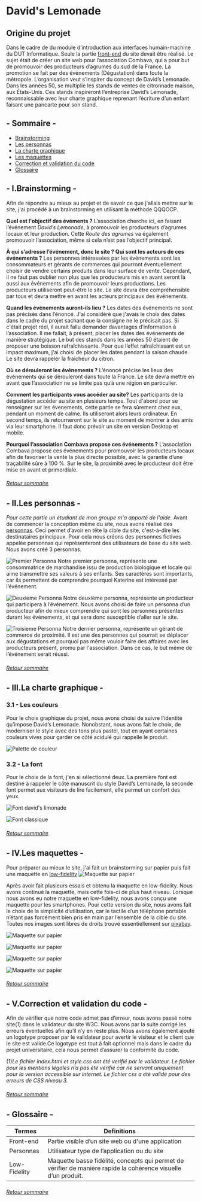 # David's Lemonade

## Origine du projet
Dans le cadre de du module d’introduction aux interfaces humain-machine du DUT Informatique. Seule la partie [front-end](#glossaire) du site devait être réalisé. Le sujet était de créer un site web pour l’association Combava, qui a pour but de promouvoir des producteurs d’agrumes du sud de la France. La promotion se fait par des événements (Dégustation) dans toute la métropole. L’organisation veut s’inspirer du concept de David’s Lemonade. Dans les années 50, se multiplie les stands de ventes de citronnade maison, aux États-Unis. Ces stands inspireront l’entreprise David’s Lemonade, reconnaissable avec leur charte graphique reprenant l’écriture d’un enfant faisant une pancarte pour son stand.



##  - Sommaire - <a id="sommaire"></a>
- [Brainstorming](#brainstorming)
- [Les personnas](#personnas)
- [La charte graphique](#graphisme)
- [Les maquettes](#maquette)
- [Correction et validation du code](#correction)
- [Glossaire](#glossaire)

## - I.Brainstorming - <a id="brainstorming"></a> 
Afin de répondre au mieux au projet et de savoir ce que j'allais mettre sur le site, j'ai procédé à un brainstorming en utilisant la méthode QQQOCP.

**Quel est l'objectif des évéments ?**
L’association cherche ici, en faisant l’événement *David’s Lemonade*, à promouvoir les producteurs d’agrumes locaux et leur production. Cette *Route des    agrumes* va également promouvoir l’association, même si cela n’est pas l’objectif principal.

**À qui s’adresse l’événement, donc le site ? Qui sont les acteurs de ces événements ?**
Les personnes intéressées par les événements sont les consommateurs et gérants de commerces qui pourront éventuellement choisir de vendre certains
produits dans leur surface de vente. Cependant, il ne faut pas oublier non plus que les producteurs mis en avant seront là aussi aux événements afin de
promouvoir leurs productions. Les producteurs utiliseront peut-être le site. Le site devra être compréhensible par tous et devra mettre en avant les acteurs
principaux des événements.

**Quand les événements auront-ils lieu ?**
Les dates des événements ne sont pas précisés dans l’énoncé. J'ai considéré que j'avais le choix des dates dans le cadre du projet sachant que la consigne ne le précisait pas. Si c'était projet réel, il aurait fallu demander davantages d’information à l’association. Il me fallait, à présent, placer les dates des événements de manière stratégique. Le but des stands dans les années 50 étaient de proposer une boisson rafraîchissante. Pour que l’effet rafraîchissant est un impact maximum, j'ai choisi de placer les dates pendant la saison chaude. Le site devra rappeler la fraîcheur du citron.

**Où se dérouleront les événements ?**
L’énoncé précise les lieux des événements qui se dérouleront dans toute la France. Le site devra mettre en avant que l’association ne se limite pas qu’à une région en particulier.

**Comment les participants vous accéder au site?**
Les participants de la dégustation accéder au site en plusieurs temps. Tout d'abord pour se renseigner sur les évenements, cette partie se fera sûrement chez eux, pendant un moment de calme. Ils utiliseront alors leurs ordinateur. En second temps, ils retourneront sur le site au moment de montrer à des amis via leur smartphone. Il faut donc prévoir un site en version Desktop et mobile.

**Pourquoi l’association Combava propose ces événements ?**
L’association Combava propose ces événements pour promouvoir les producteurs locaux afin de favoriser la vente la plus directe possible, avec la garantie d’une traçabilité sûre à 100 %. Sur le site, la proximité avec le producteur doit être mise en avant et primordiale.
###### [Retour sommaire](#sommaire)

## - II.Les personnas - <a id="personnas"></a>

*Pour cette partie un étudiant de mon groupe m'a apporté de l'aide.*
Avant de commencer la conception même du site, nous avons réalisé des [personnas](#glossaire). Ceci permet d’avoir en tête la cible du site, c'est-à-dire les destinataires principaux. Pour cela nous créons des personnes fictives appelée personnas qui représenteront des utilisateurs de base du site web. Nous avons créé 3 personnas.

![Premier Personna](/image/Premier_personna.JPG)
Notre premier personna, représente une consommatrice de marchandise issu de production biologique et locale qui aime transmettre ses valeurs à ses enfants. Ses caractères sont importants, car ils permettent de comprendre pourquoi Katerine est intéressé par l’événement.

![Deuxieme Personna](/image/Deuxieme_personna.JPG)
Notre deuxième personna, représente un producteur qui participera à l’événement. Nous avons choisi de faire un personna d’un producteur afin de mieux comprendre qui sont les personnes présentes durant les événements, et qui sera donc susceptible d’aller sur le site.

![Troisieme Personna](/image/Troisieme_personna.JPG)
Notre dernier personna, représente un gérant de commerce de proximité. Il est une des personnes qui pourrait se déplacer aux dégustations et pourquoi pas
même vouloir faire des affaires avec les producteurs présent, promu par l'association. Dans ce cas, le but même de l’événement serait réussi.

###### [Retour sommaire](#sommaire)
## - III.La charte graphique - <a id="graphisme"></a>
### 3.1 - Les couleurs
Pour le choix graphique du projet, nous avons choisi de suivre l’identité qu’impose David’s Lemonade. Nonobstant, nous avons fait le choix, de moderniser le style avec des tons plus pastel, tout en ayant certaines couleurs vives pour garder ce côté acidulé qui rappelle le produit.

![Palette de couleur](/image/palette.JPG)

### 3.2 - La font
Pour le choix de la font, j'en ai sélectionné deux. La première font est destiné à rappeler le côté manuscrit du style David’s Lemonade, la seconde font permet aux visiteurs de lire facilement, elle permet un confort des yeux.

![Font david's limonade](/image/font1.JPG)

![Font classique](/image/font2.JPG)

###### [Retour sommaire](#sommaire)
## - IV.Les maquettes - <a id="maquette"></a>

Pour préparer au mieux le site, j'ai fait un brainstorming sur papier puis fait une maquette en [low-fidelity](#glossaire)
![Maquette sur papier](/image/maquette1.JPG)

Après avoir fait plusieurs essais et obtenu la maquette en low-fidelity. Nous avons continué la maquette, mais cette fois-ci de plus haut niveau. Lorsque nous avons eu notre maquette en low-fidelity, nous avons conçu une maquette pour les smartphones. Pour cette version du site, nous avons fait le choix de la simplicité d’utilisation, car le tactile d’un téléphone portable n’étant pas forcément bien pris en main par l’ensemble de la cible du site. Toutes nos images sont libres de droits trouvé essentiellement sur [pixabay](https://www.pixabay.com).

![Maquette sur papier](/image/maquette2.JPG)

![Maquette sur papier](/image/maquette3.JPG)

![Maquette sur papier](/image/maquette4.JPG)

![Maquette sur papier](/image/maquette5.JPG)

###### [Retour sommaire](#sommaire)
## - V.Correction et validation du code - <a id="correction"></a>

Afin de vérifier que notre code admet pas d’erreur, nous avons passé notre site(1) dans le validateur du site W3C. Nous avons par la suite corrigé les erreurs éventuelles afin qu’il n’y en reste plus. Nous avons également ajouté un logotype proposer par le validateur pour avertir le visiteur et le client que le site est valide.Ce logotype est tout à fait optionnel mais dans le cadre du projet universitaire, cela nous permet d’assurer la conformité du code.

 (1)*Le fichier index.html et style.css ont été verifié par le validateur. Le fichier pour les mentions légales n’a pas été vérifié car ne servant uniquement pour la version accessible sur internet. Le fichier css a été validé pour des erreurs de CSS niveau 3.*

###### [Retour sommaire](#sommaire)
## - Glossaire - <a id="glossaire"></a>
Termes | Definitions
-------|------------
Front-end | Partie visible d’un site web ou d'une application
Personnas|Utilisateur type de l’application ou du site
Low-Fidelity| Maquette basse fidélité, concepts qui permet de vérifier de manière rapide la cohérence visuelle d’un produit.


###### [Retour sommaire](#sommaire)
